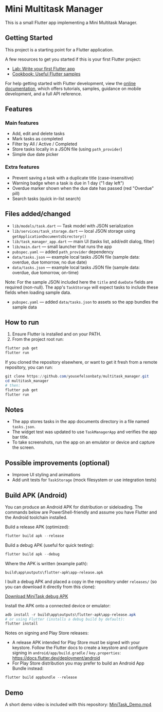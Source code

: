# Mini Multitask Manager

This is a small Flutter app implementing a Mini Multitask Manager.

## Getting Started

This project is a starting point for a Flutter application.

A few resources to get you started if this is your first Flutter project:

- [Lab: Write your first Flutter app](https://docs.flutter.dev/get-started/codelab)
- [Cookbook: Useful Flutter samples](https://docs.flutter.dev/cookbook)

For help getting started with Flutter development, view the [online documentation](https://docs.flutter.dev/), which offers tutorials, samples, guidance on mobile development, and a full API reference.

## Features

### Main features

- Add, edit and delete tasks
- Mark tasks as completed
- Filter by All / Active / Completed
- Store tasks locally in a JSON file (using `path_provider`)
- Simple due date picker

### Extra features

- Prevent saving a task with a duplicate title (case-insensitive)
- Warning badge when a task is due in 1 day ("1 day left")
- Overdue marker shown when the due date has passed (red "Overdue" pill)
- Search tasks (quick in-list search)

## Files added/changed

- `lib/models/task.dart` — Task model with JSON serialization
- `lib/services/task_storage.dart` — local JSON storage using `getApplicationDocumentsDirectory()`
- `lib/task_manager_app.dart` — main UI (tasks list, add/edit dialog, filter)
- `lib/main.dart` — small launcher that runs the app
- `pubspec.yaml` — added `path_provider` dependency
- `data/tasks.json` — example local tasks JSON file (sample data: overdue, due tomorrow, no due date)
 - `data/tasks.json` — example local tasks JSON file (sample data: overdue, due tomorrow, on-time)

Note: For the sample JSON included here the `title` and `dueDate` fields are required (non-null). The app's `TaskStorage` will expect tasks to include these fields when loading sample data.
 - `pubspec.yaml` — added `data/tasks.json` to assets so the app bundles the sample data

## How to run

1. Ensure Flutter is installed and on your PATH.
2. From the project root run:

```powershell
flutter pub get
flutter run
```

If you cloned the repository elsewhere, or want to get it fresh from a remote repository, you can run:

```powershell
git clone https://github.com/yousefelsonbaty/multitask_manager.git  
cd multitask_manager
# then:
flutter pub get
flutter run
```

## Notes

- The app stores tasks in the app documents directory in a file named `tasks.json`.
- The widget test was updated to use `TaskManagerApp` and verifies the app bar title.
- To take screenshots, run the app on an emulator or device and capture the screen.

## Possible improvements (optional)

- Improve UI styling and animations
- Add unit tests for `TaskStorage` (mock filesystem or use integration tests)

## Build APK (Android)

You can produce an Android APK for distribution or sideloading. The commands below are PowerShell-friendly and assume you have Flutter and the Android toolchain installed.

Build a release APK (optimized):

```powershell
flutter build apk --release
```

Build a debug APK (useful for quick testing):

```powershell
flutter build apk --debug
```

Where the APK is written (example path):

```
build\app\outputs\flutter-apk\app-release.apk
```

I built a debug APK and placed a copy in the repository under `releases/` (so you can download it directly from this clone):

[Download MiniTask debug APK](./releases/MiniTask-App-debug.apk)

Install the APK onto a connected device or emulator:

```powershell
adb install -r build\app\outputs\flutter-apk\app-release.apk
# or using Flutter (installs a debug build by default):
flutter install
```

Notes on signing and Play Store releases:
- A release APK intended for Play Store must be signed with your keystore. Follow the Flutter docs to create a keystore and configure signing in `android/app/build.gradle` / `key.properties`: https://docs.flutter.dev/deployment/android
- For Play Store distribution you may prefer to build an Android App Bundle instead:

```powershell
flutter build appbundle --release
```

## Demo

A short demo video is included with this repository: [MiniTask_Demo.mp4](./MiniTask_Demo.mp4)
